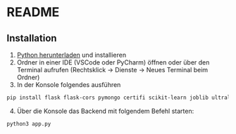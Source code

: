 
# README
## Installation

1. [Python herunterladen](https://www.python.org/downloads/) und installieren
2. Ordner in einer IDE (VSCode oder PyCharm) öffnen oder über den Terminal aufrufen (Rechtsklick -> Dienste -> Neues Terminal beim Ordner)
3. In der Konsole folgendes ausführen
```bash
pip install flask flask-cors pymongo certifi scikit-learn joblib ultralytics gridfs bcrypt pyjwt
```
4. Über die Konsole das Backend mit folgendem Befehl starten:
```bash
python3 app.py
```